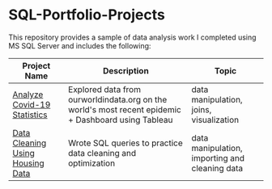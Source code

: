 # SQL-Portfolio-Projects
This repository provides a sample of data analysis work I completed using MS SQL Server and includes the following:

Project Name  | Description   |  Topic
------------- | ------------- | ------------------
[Analyze Covid-19 Statistics](https://github.com/kamararichards/SQL-Portfolio-Projects/tree/main/Analyze_International_Debt_Statistics)  | Explored data from ourworldindata.org on the world's most recent epidemic + Dashboard using Tableau | data manipulation, joins, visualization  
[Data Cleaning Using Housing Data](https://github.com/kamararichards/SQL-Portfolio-Projects/tree/main/The_Oldest_Building_In_The_World_2)  | Wrote SQL queries to practice data cleaning and optimization  | data manipulation, importing and cleaning data

